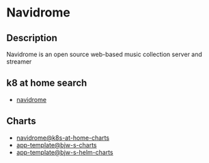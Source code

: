 # Navidrome

## Description

Navidrome is an open source web-based music collection server and streamer

## k8 at home search

- [navidrome](https://nanne.dev/k8s-at-home-search/#/navidrome)

## Charts

- [navidrome@k8s-at-home-charts](https://k8s-at-home.com/charts/)
- [app-template@bjw-s-charts](https://bjw-s.github.io/helm-charts/)
- [app-template@bjw-s-helm-charts](http://bjw-s.github.io/helm-charts/)
